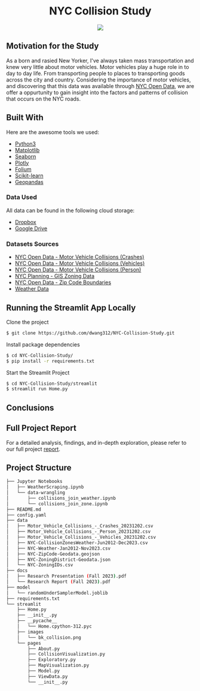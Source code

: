 <div align ="center">
  <h1>NYC Collision Study</h1>
  <img src="https://cdn-images.the-express.com/img/dynamic/10/590x/secondary/NYC-crash-24494.jpg?r=1688426470795"/>
</div>
 

<!-- ABOUT THE PROJECT -->
## Motivation for the Study
As a born and rasied New Yorker, I've always taken mass transportation and knew very little about motor vehicles. Motor vehicles play a huge role in to day to day life. From transporting people to places to transporting goods across the city and country. Considering the importance of motor vehicles, and discovering that this data was available through [NYC Open Data](https://opendata.cityofnewyork.us/), we are offer a oppurtunity to gain insight into the factors and patterns of collision that occurs on the NYC roads.

## Built With

Here are the awesome tools we used:

* [Python3](https://www.python.org/download/releases/3.0/)
* [Matplotlib](https://matplotlib.org/)
* [Seaborn](https://seaborn.pydata.org/)
* [Plotly](https://plotly.com/)
* [Folium](https://python-visualization.github.io/folium/)
* [Scikit-learn](https://scikit-learn.org/stable/)
* [Geopandas](https://geopandas.org/en/stable/)

### Data Used
All data can be found in the following cloud storage:
- [Dropbox](https://www.dropbox.com/scl/fo/hc058smdtlxnhzkrmqcoc/h?rlkey=sdkp7fopicas4v2zl8szy9jxr&dl=0)
- [Google Drive](https://drive.google.com/drive/folders/1buPeDXX0it8zFgjv90V684iUyqIiMwId?usp=drive_link)

### Datasets Sources
- [NYC Open Data - Motor Vehicle Collisions (Crashes)](https://data.cityofnewyork.us/Public-Safety/Motor-Vehicle-Collisions-Crashes/h9gi-nx95)
- [NYC Open Data - Motor Vehicle Collisions (Vehicles)](https://data.cityofnewyork.us/Public-Safety/Motor-Vehicle-Collisions-Vehicles/bm4k-52h4)
- [NYC Open Data - Motor Vehicle Collisions (Person)](https://data.cityofnewyork.us/Public-Safety/Motor-Vehicle-Collisions-Person/f55k-p6yu)
- [NYC Planning - GIS Zoning Data](https://www.nyc.gov/site/planning/data-maps/open-data/dwn-gis-zoning.page#metadata)
- [NYC Open Data - Zip Code Boundaries](https://data.beta.nyc/en/dataset/nyc-zip-code-tabulation-areas/resource/894e9162-871c-4552-a09c-c6915d8783fb)
- [Weather Data](https://www.wunderground.com/)

## Running the Streamlit App Locally

Clone the project
```bash
$ git clone https://github.com/dwang312/NYC-Collision-Study.git
```

Install package dependencies
```bash
$ cd NYC-Collision-Study/
$ pip install -r requirements.txt
```

Start the Streamlit Project
```bash
$ cd NYC-Collision-Study/streamlit
$ streamlit run Home.py
```

## Conclusions

## Full Project Report

For a detailed analysis, findings, and in-depth exploration, please refer to our full project [report](https://github.com/dwang312/NYC-Collision-Study/blob/main/docs/Research%20Report%20(Fall%202023).pdf).



## Project Structure
```bash
├── Jupyter Notebooks
│   ├── WeatherScraping.ipynb
│   └── data-wrangling
│       ├── collisions_join_weather.ipynb
│       └── collisions_join_zone.ipynb
├── README.md
├── config.yaml
├── data
│   ├── Motor_Vehicle_Collisions_-_Crashes_20231202.csv
│   ├── Motor_Vehicle_Collisions_-_Person_20231202.csv
│   ├── Motor_Vehicle_Collisions_-_Vehicles_20231202.csv
│   ├── NYC-CollisionZonesWeather-Jun2012-Dec2023.csv
│   ├── NYC-Weather-Jan2012-Nov2023.csv
│   ├── NYC-ZipCode-Geodata.geojson
│   ├── NYC-ZoningDistrict-Geodata.json
│   └── NYC-ZoningIDs.csv
├── docs
│   ├── Research Presentation (Fall 2023).pdf
│   └── Research Report (Fall 2023).pdf
├── model
│   └── randomUnderSamplerModel.joblib
├── requirements.txt
└── streamlit
    ├── Home.py
    ├── __init__.py
    ├── __pycache__
    │   └── Home.cpython-312.pyc
    ├── images
    │   └── bk_collision.png
    └── pages
        ├── About.py
        ├── CollisionVisualization.py
        ├── Exploratory.py
        ├── MapVisualization.py
        ├── Model.py
        ├── ViewData.py
        └── __init__.py
```

<!-- MARKDOWN LINKS AND IMAGES -->
